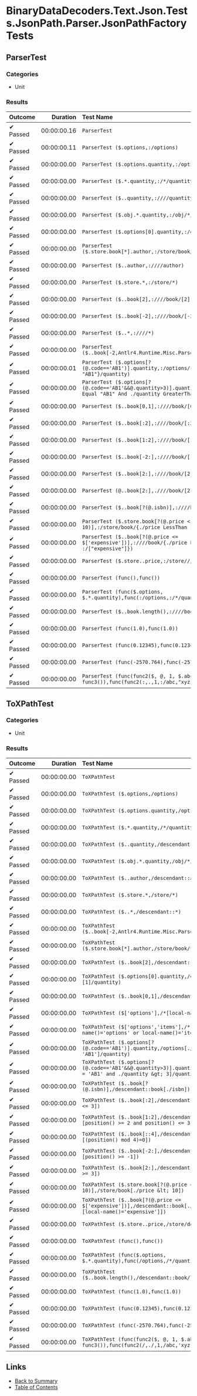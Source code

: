 # BinaryDataDecoders.Text.Json.Tests.JsonPath.Parser.JsonPathFactoryTests

## ParserTest

### Categories

* Unit

### Results

| Outcome              | Duration    | Test Name                                            |
| :------------------- | ----------: | :--------------------------------------------------- |
| ✔ Passed             | 00:00:00.16 | `ParserTest`                                         |
| ✔ Passed             | 00:00:00.11 | `ParserTest ($.options,:/options)`                   |
| ✔ Passed             | 00:00:00.00 | `ParserTest ($.options.quantity,:/options/quantity)` |
| ✔ Passed             | 00:00:00.00 | `ParserTest ($.*.quantity,:/*/quantity)`             |
| ✔ Passed             | 00:00:00.00 | `ParserTest ($..quantity,:////quantity)`             |
| ✔ Passed             | 00:00:00.00 | `ParserTest ($.obj.*.quantity,:/obj/*/quantity)`     |
| ✔ Passed             | 00:00:00.00 | `ParserTest ($.options[0].quantity,:/options/[0]/quantity)` |
| ✔ Passed             | 00:00:00.00 | `ParserTest ($.store.book[*].author,:/store/book/[*]/author)` |
| ✔ Passed             | 00:00:00.00 | `ParserTest ($..author,:////author)`                 |
| ✔ Passed             | 00:00:00.00 | `ParserTest ($.store.*,:/store/*)`                   |
| ✔ Passed             | 00:00:00.00 | `ParserTest ($..book[2],:////book/[2])`              |
| ✔ Passed             | 00:00:00.00 | `ParserTest ($..book[-2],:////book/[-2])`            |
| ✔ Passed             | 00:00:00.00 | `ParserTest ($..*,:////*)`                           |
| ✔ Passed             | 00:00:00.00 | `ParserTest ($..book[-2,Antlr4.Runtime.Misc.ParseCanceledException)` |
| ✔ Passed             | 00:00:00.01 | `ParserTest ($.options[?(@.code=='AB1')].quantity,:/options/{./code Equal "AB1"}/quantity)` |
| ✔ Passed             | 00:00:00.00 | `ParserTest ($.options[?(@.code=='AB1'&&@.quantity>3)].quantity,:/options/{./code Equal "AB1" And ./quantity GreaterThan 3}/quantity)` |
| ✔ Passed             | 00:00:00.00 | `ParserTest ($..book[0,1],:////book/[0,1])`          |
| ✔ Passed             | 00:00:00.00 | `ParserTest ($..book[:2],:////book/[:2:])`           |
| ✔ Passed             | 00:00:00.00 | `ParserTest ($..book[1:2],:////book/[1:2:])`         |
| ✔ Passed             | 00:00:00.00 | `ParserTest ($..book[-2:],:////book/[-2::])`         |
| ✔ Passed             | 00:00:00.00 | `ParserTest ($..book[2:],:////book/[2::])`           |
| ✔ Passed             | 00:00:00.00 | `ParserTest (@..book[2:],.////book/[2::])`           |
| ✔ Passed             | 00:00:00.00 | `ParserTest ($..book[?(@.isbn)],:////book/{[./isbn]})` |
| ✔ Passed             | 00:00:00.00 | `ParserTest ($.store.book[?(@.price < 10)],:/store/book/{./price LessThan 10})` |
| ✔ Passed             | 00:00:00.00 | `ParserTest ($..book[?(@.price <= $['expensive'])],:////book/{./price LessThanOrEqual :/["expensive"]})` |
| ✔ Passed             | 00:00:00.00 | `ParserTest ($.store..price,:/store////price)`       |
| ✔ Passed             | 00:00:00.00 | `ParserTest (func(),func())`                         |
| ✔ Passed             | 00:00:00.00 | `ParserTest (func($.options, $.*.quantity),func(:/options,:/*/quantity))` |
| ✔ Passed             | 00:00:00.00 | `ParserTest ($..book.length(),:////book/length())`   |
| ✔ Passed             | 00:00:00.00 | `ParserTest (func(1.0),func(1.0))`                   |
| ✔ Passed             | 00:00:00.00 | `ParserTest (func(0.12345),func(0.12345))`           |
| ✔ Passed             | 00:00:00.00 | `ParserTest (func(-2570.764),func(-2570.764))`       |
| ✔ Passed             | 00:00:00.00 | `ParserTest (func(func2($, @, 1, $.abc, 'xyz'), func3()),func(func2(:,.,1,:/abc,"xyz"),func3()))` |

## ToXPathTest

### Categories

* Unit

### Results

| Outcome              | Duration    | Test Name                                            |
| :------------------- | ----------: | :--------------------------------------------------- |
| ✔ Passed             | 00:00:00.00 | `ToXPathTest`                                        |
| ✔ Passed             | 00:00:00.00 | `ToXPathTest ($.options,/options)`                   |
| ✔ Passed             | 00:00:00.00 | `ToXPathTest ($.options.quantity,/options/quantity)` |
| ✔ Passed             | 00:00:00.00 | `ToXPathTest ($.*.quantity,/*/quantity)`             |
| ✔ Passed             | 00:00:00.00 | `ToXPathTest ($..quantity,/descendant::quantity)`    |
| ✔ Passed             | 00:00:00.00 | `ToXPathTest ($.obj.*.quantity,/obj/*/quantity)`     |
| ✔ Passed             | 00:00:00.00 | `ToXPathTest ($..author,/descendant::author)`        |
| ✔ Passed             | 00:00:00.00 | `ToXPathTest ($.store.*,/store/*)`                   |
| ✔ Passed             | 00:00:00.00 | `ToXPathTest ($..*,/descendant::*)`                  |
| ✔ Passed             | 00:00:00.00 | `ToXPathTest ($..book[-2,Antlr4.Runtime.Misc.ParseCanceledException)` |
| ✔ Passed             | 00:00:00.00 | `ToXPathTest ($.store.book[*].author,/store/book/*/author)` |
| ✔ Passed             | 00:00:00.00 | `ToXPathTest ($..book[2],/descendant::book/*[3])`    |
| ✔ Passed             | 00:00:00.00 | `ToXPathTest ($.options[0].quantity,/options/*[1]/quantity)` |
| ✔ Passed             | 00:00:00.00 | `ToXPathTest ($..book[0,1],/descendant::book/*[1 or 2])` |
| ✔ Passed             | 00:00:00.00 | `ToXPathTest ($['options'],/*[local-name()='options'])` |
| ✔ Passed             | 00:00:00.00 | `ToXPathTest ($['options','items'],/*[local-name()='options' or local-name()='items'])` |
| ✔ Passed             | 00:00:00.00 | `ToXPathTest ($.options[?(@.code=='AB1')].quantity,/options[./code = 'AB1']/quantity)` |
| ✔ Passed             | 00:00:00.00 | `ToXPathTest ($.options[?(@.code=='AB1'&&@.quantity>3)].quantity,/options[./code = 'AB1' and ./quantity &gt; 3]/quantity)` |
| ✔ Passed             | 00:00:00.00 | `ToXPathTest ($..book[?(@.isbn)],/descendant::book[./isbn])` |
| ✔ Passed             | 00:00:00.00 | `ToXPathTest ($..book[:2],/descendant::book/*[position() <= 3])` |
| ✔ Passed             | 00:00:00.00 | `ToXPathTest ($..book[1:2],/descendant::book/*[position() >= 2 and position() <= 3])` |
| ✔ Passed             | 00:00:00.00 | `ToXPathTest ($..book[::4],/descendant::book/*[(position() mod 4)=0])` |
| ✔ Passed             | 00:00:00.00 | `ToXPathTest ($..book[-2:],/descendant::book/*[position() >= -1])` |
| ✔ Passed             | 00:00:00.00 | `ToXPathTest ($..book[2:],/descendant::book/*[position() >= 3])` |
| ✔ Passed             | 00:00:00.00 | `ToXPathTest ($.store.book[?(@.price < 10)],/store/book[./price &lt; 10])` |
| ✔ Passed             | 00:00:00.00 | `ToXPathTest ($..book[?(@.price <= $['expensive'])],/descendant::book[./price &lt;= /*[local-name()='expensive']])` |
| ✔ Passed             | 00:00:00.00 | `ToXPathTest ($.store..price,/store/descendant::price)` |
| ✔ Passed             | 00:00:00.00 | `ToXPathTest (func(),func())`                        |
| ✔ Passed             | 00:00:00.00 | `ToXPathTest (func($.options, $.*.quantity),func(/options,/*/quantity))` |
| ✔ Passed             | 00:00:00.00 | `ToXPathTest ($..book.length(),/descendant::book/length())` |
| ✔ Passed             | 00:00:00.00 | `ToXPathTest (func(1.0),func(1.0))`                  |
| ✔ Passed             | 00:00:00.00 | `ToXPathTest (func(0.12345),func(0.12345))`          |
| ✔ Passed             | 00:00:00.00 | `ToXPathTest (func(-2570.764),func(-2570.764))`      |
| ✔ Passed             | 00:00:00.00 | `ToXPathTest (func(func2($, @, 1, $.abc, 'xyz'), func3()),func(func2(/,./,1,/abc,'xyz'),func3()))` |

## Links

* [Back to Summary](../Summary.md)
* [Table of Contents](../../TOC.md)
